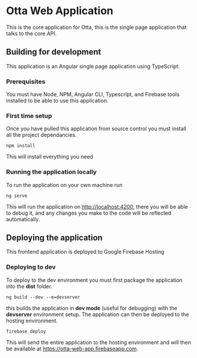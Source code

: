 # Otta Web Application

This is the core application for Otta, this is the single page application that talks to the core API.

## Building for development
This application is an Angular single page application using TypeScript.

### Prerequisites
You must have Node, NPM, Angular CLI, Typescript, and Firebase tools installed to be able to use this application.

### First time setup

Once you have pulled this application from source control you must install all the project dependancies.

```npm install```

This will install everything you need

### Running the application locally
To run the application on your own machine run

```ng serve```

This will run the application on <http://localhost:4200>, there you will be able to debug it, and any changes you make to the code will be reflected automatically.

## Deploying the application
This frontend application is deployed to Google Firebase Hosting

### Deploying to dev
To deploy to the dev environment you must first package the application into the **dist** folder.

```ng build --dev --e=devserver```

this builds the application in **dev mode** (useful for debugging) with the **devserver** environment setup. The application can then be deployed to the hosting environment.

```firebase deploy```

This will send the entire application to the hosting environment and will then be available at <https://otta-web-app.firebaseapp.com>.